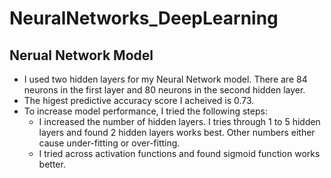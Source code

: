 # NeuralNetworks_DeepLearning

## Nerual Network Model
  - I used two hidden layers for my Neural Network model. There are 84 neurons in the first layer and 80 neurons in the second hidden layer.
  - The higest predictive accuracy score I acheived is 0.73.
  - To increase model performance, I tried the following steps:
    - I increased the number of hidden layers. I tries through 1 to 5 hidden layers and found 2 hidden layers works best. Other numbers either cause under-fitting or over-fitting.
    - I tried across activation functions and found sigmoid function works better.

